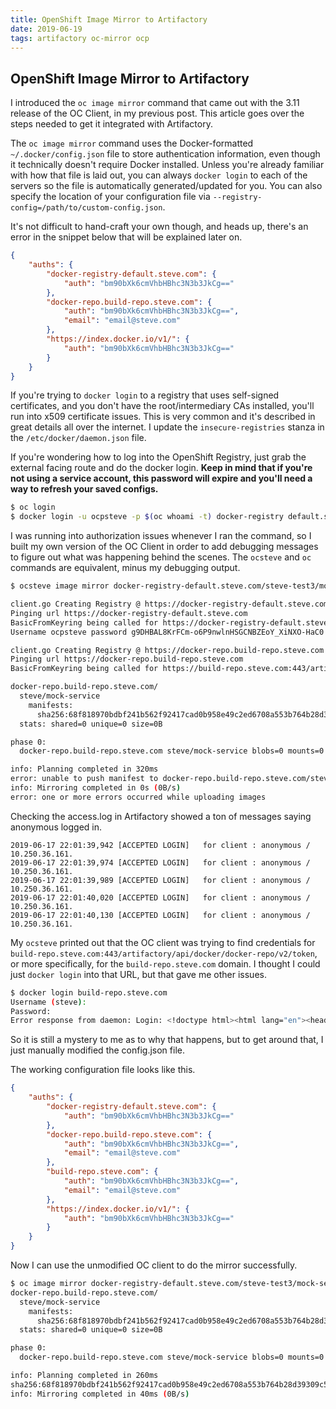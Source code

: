 ```yaml
---
title: OpenShift Image Mirror to Artifactory
date: 2019-06-19
tags: artifactory oc-mirror ocp
---
```


## OpenShift Image Mirror to Artifactory

I introduced the `oc image mirror` command that came out with the 3.11 release of the OC Client, in my previous post.  This article goes over the steps needed to get it integrated with Artifactory.


The `oc image mirror` command uses the Docker-formatted `~/.docker/config.json` file to store authentication information, even though it technically doesn't require Docker installed.  Unless you're already familiar with how that file is laid out, you can always `docker login` to each of the servers so the file is automatically generated/updated for you.  You can also specify the location of your configuration file via `--registry-config=/path/to/custom-config.json`.

It's not difficult to hand-craft your own though, and heads up, there's an error in the snippet below that will be explained later on.
```json
{
	"auths": {
		"docker-registry-default.steve.com": {
			"auth": "bm90bXk6cmVhbHBhc3N3b3JkCg=="
		},
		"docker-repo.build-repo.steve.com": {
			"auth": "bm90bXk6cmVhbHBhc3N3b3JkCg==",
			"email": "email@steve.com"
		},
		"https://index.docker.io/v1/": {
			"auth": "bm90bXk6cmVhbHBhc3N3b3JkCg=="
		}
	}
}
```


If you're trying to `docker login` to a registry that uses self-signed certificates, and you don't have the root/intermediary CAs installed, you'll run into x509 certificate issues.  This is very common and it's described in great details all over the internet.  I update the `insecure-registries` stanza in the `/etc/docker/daemon.json` file.


If you're wondering how to log into the OpenShift Registry, just grab the external facing route and do the docker login.  **Keep in mind that if you're not using a service account, this password will expire and you'll need a way to refresh your saved configs.**

```bash
$ oc login
$ docker login -u ocpsteve -p $(oc whoami -t) docker-registry default.steve.com
```


I was running into authorization issues whenever I ran the command, so I built my own version of the OC Client in order to add debugging messages to figure out what was happening behind the scenes.  The `ocsteve` and `oc` commands are equivalent, minus my debugging output.

```bash
$ ocsteve image mirror docker-registry-default.steve.com/steve-test3/mock-service:1.0 docker-repo.build-repo.steve.com/steve/mock-service:1.0 --insecure

client.go Creating Registry @ https://docker-registry-default.steve.com and repoName of steve-test3/mock-service
Pinging url https://docker-registry-default.steve.com
BasicFromKeyring being called for https://docker-registry-default.steve.com/openshift/token
Username ocpsteve password g9DHBAL8KrFCm-o6P9nwlnHSGCNBZEoY_XiNXO-HaC0 url attempted = https://docker-registry-default.steve.com/openshift/token

client.go Creating Registry @ https://docker-repo.build-repo.steve.com and repoName of steve/mock-service
Pinging url https://docker-repo.build-repo.steve.com
BasicFromKeyring being called for https://build-repo.steve.com:443/artifactory/api/docker/docker-repo/v2/token

docker-repo.build-repo.steve.com/
  steve/mock-service
    manifests:
      sha256:68f818970bdbf241b562f92417cad0b958e49c2ed6708a553b764b28d39309c5 -> 1.0
  stats: shared=0 unique=0 size=0B

phase 0:
  docker-repo.build-repo.steve.com steve/mock-service blobs=0 mounts=0 manifests=1 shared=0

info: Planning completed in 320ms
error: unable to push manifest to docker-repo.build-repo.steve.com/steve/mock-service:1.0: unauthorized: The client does not have permission to push to the repository.
info: Mirroring completed in 0s (0B/s)
error: one or more errors occurred while uploading images
```

Checking the access.log in Artifactory showed a ton of messages saying anonymous logged in.

```
2019-06-17 22:01:39,942 [ACCEPTED LOGIN]   for client : anonymous / 10.250.36.161.
2019-06-17 22:01:39,974 [ACCEPTED LOGIN]   for client : anonymous / 10.250.36.161.
2019-06-17 22:01:39,989 [ACCEPTED LOGIN]   for client : anonymous / 10.250.36.161.
2019-06-17 22:01:40,020 [ACCEPTED LOGIN]   for client : anonymous / 10.250.36.161.
2019-06-17 22:01:40,130 [ACCEPTED LOGIN]   for client : anonymous / 10.250.36.161.
```

My `ocsteve` printed out that the OC client was trying to find credentials for  `build-repo.steve.com:443/artifactory/api/docker/docker-repo/v2/token`, or more specifically, for the `build-repo.steve.com` domain.  I thought I could just `docker login` into that URL, but that gave me other issues.


```bash
$ docker login build-repo.steve.com
Username (steve):
Password:
Error response from daemon: Login: <!doctype html><html lang="en"><head><title>HTTP Status 404 – Not Found</title><style type="text/css">h1 {font-family:Tahoma,Arial,sans-serif;color:white;background-color:#525D76;font-size:22px;} h2 {font-family:Tahoma,Arial,sans-serif;color:white;background-color:#525D76;font-size:16px;} h3 {font-family:Tahoma,Arial,sans-serif;color:white;background-color:#525D76;font-size:14px;} body {font-family:Tahoma,Arial,sans-serif;color:black;background-color:white;} b {font-family:Tahoma,Arial,sans-serif;color:white;background-color:#525D76;} p {font-family:Tahoma,Arial,sans-serif;background:white;color:black;font-size:12px;} a {color:black;} a.name {color:black;} .line {height:1px;background-color:#525D76;border:none;}</style></head><body><h1>HTTP Status 404 – Not Found</h1><hr class="line" /><p><b>Type</b> Status Report</p><p><b>Message</b> &#47;v1&#47;users&#47;</p><p><b>Description</b> The origin server did not find a current representation for the target resource or is not willing to disclose that one exists.</p><hr class="line" /><h3>Apache Tomcat/8.5.32</h3></body></html> (Code: 404; Headers: map[Date:[Wed, 19 Jun 2019 21:41:30 GMT] Server:[Apache/2.4.29 (Win64) OpenSSL/1.1.0g] Content-Type:[text/html;charset=utf-8] Content-Language:[en] Content-Length:[1091]])
```

So it is still a mystery to me as to why that happens, but to get around that, I just manually modified the config.json file.

The working configuration file looks like this.

```json
{
    "auths": {
        "docker-registry-default.steve.com": {
            "auth": "bm90bXk6cmVhbHBhc3N3b3JkCg=="
        },
        "docker-repo.build-repo.steve.com": {
            "auth": "bm90bXk6cmVhbHBhc3N3b3JkCg==",
            "email": "email@steve.com"
        },
        "build-repo.steve.com": {
            "auth": "bm90bXk6cmVhbHBhc3N3b3JkCg==",
            "email": "email@steve.com"
        },
        "https://index.docker.io/v1/": {
            "auth": "bm90bXk6cmVhbHBhc3N3b3JkCg=="
        }
    }
}
```

Now I can use the unmodified OC client to do the mirror successfully.
```bash
$ oc image mirror docker-registry-default.steve.com/steve-test3/mock-service:1.0 docker-repo.build-repo.steve.com/steve/mock-service:1.0 --insecure
docker-repo.build-repo.steve.com/
  steve/mock-service
    manifests:
      sha256:68f818970bdbf241b562f92417cad0b958e49c2ed6708a553b764b28d39309c5 -> 1.0
  stats: shared=0 unique=0 size=0B

phase 0:
  docker-repo.build-repo.steve.com steve/mock-service blobs=0 mounts=0 manifests=1 shared=0

info: Planning completed in 260ms
sha256:68f818970bdbf241b562f92417cad0b958e49c2ed6708a553b764b28d39309c5 docker-repo.build-repo.steve.com/steve/mock-service:1.0
info: Mirroring completed in 40ms (0B/s)
```
